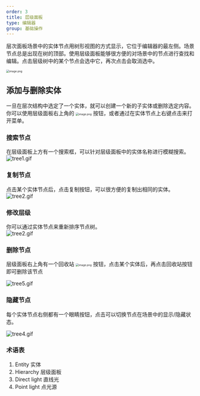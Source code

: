 ```yaml
---
order: 3
title: 层级面板
type: 编辑器
group: 基础操作
---
```


层次面板场景中的实体节点用树形视图的方式显示，它位于编辑器的最左侧。场景节点总是出现在树的顶部。使用层级面板能够很方便的对场景中的节点进行查找和编辑。点击层级树中的某个节点会选中它，再次点击会取消选中。

<img src="https://img.alicdn.com/imgextra/i3/O1CN010JEnsw1aXJ9wTddi9_!!6000000003339-2-tps-624-788.png" alt="image.png" style="zoom:50%;" />

## 添加与删除实体

一旦在层次结构中选定了一个实体，就可以创建一个新的子实体或删除选定内容。你可以使用层级面板右上角的 <img src="https://img.alicdn.com/imgextra/i2/O1CN0174RKfI1dp7PPeLmHn_!!6000000003784-2-tps-34-38.png" alt="image.png" style="zoom:50%;" /> 按钮，或者通过在实体节点上右键点击来打开菜单。

### 搜索节点

在层级面板上方有一个搜索框，可以针对层级面板中的实体名称进行模糊搜索。  
![tree1.gif](https://img.alicdn.com/imgextra/i2/O1CN01Gtc4BT1RMTFN3L7aH_!!6000000002097-1-tps-231-354.gif)

### 复制节点

点击某个实体节点后，点击复制按钮，可以很方便的复制出相同的实体。  
![tree2.gif](https://img.alicdn.com/imgextra/i4/O1CN01sf5eCY1vGuufPYKGq_!!6000000006146-1-tps-231-354.gif)

### 修改层级

你可以通过实体节点来重新排序节点树。  
![tree2.gif](https://img.alicdn.com/imgextra/i3/O1CN01lBh8na1zWGecdjEvt_!!6000000006721-1-tps-939-549.gif)

### 删除节点

层级面板右上角有一个回收站 <img src="https://img.alicdn.com/imgextra/i4/O1CN01i25J1t1MFXARTy5NA_!!6000000001405-2-tps-32-46.png" alt="image.png" style="zoom:50%;" /> 按钮，点击某个实体后，再点击回收站按钮即可删除该节点

![tree5.gif](https://img.alicdn.com/imgextra/i4/O1CN01eGhuHb1Zt0ItZsnzc_!!6000000003251-1-tps-305-312.gif)

### 隐藏节点

每个实体节点右侧都有一个眼睛按钮，点击可以切换节点在场景中的显示/隐藏状态。

![tree4.gif](https://img.alicdn.com/imgextra/i3/O1CN01A0iZVl1jLhfJw4Ulh_!!6000000004532-1-tps-939-549.gif)

### 术语表

1. Entity 实体
1. Hierarchy 层级面板
1. Direct light 直线光
1. Point light 点光源

